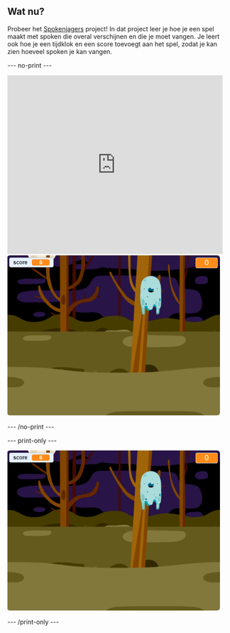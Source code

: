 ## Wat nu?

Probeer het [Spokenjagers](https://projects.raspberrypi.org/nl-NL/projects/ghostbusters?utm_source=pathway&utm_medium=whatnext&utm_campaign=projects) project! In dat project leer je hoe je een spel maakt met spoken die overal verschijnen en die je moet vangen. Je leert ook hoe je een tijdklok en een score toevoegt aan het spel, zodat je kan zien hoeveel spoken je kan vangen.

--- no-print ---

<div class="scratch-preview">
  <iframe allowtransparency="true" width="485" height="402" src="https://scratch.mit.edu/projects/embed/276874679/?autostart=false" frameborder="0" scrolling="no"></iframe>
  <img src="images/ghostbusters-static.png">
</div>

--- /no-print ---

--- print-only ---

![showcase](images/ghostbusters-static.png)

--- /print-only ---